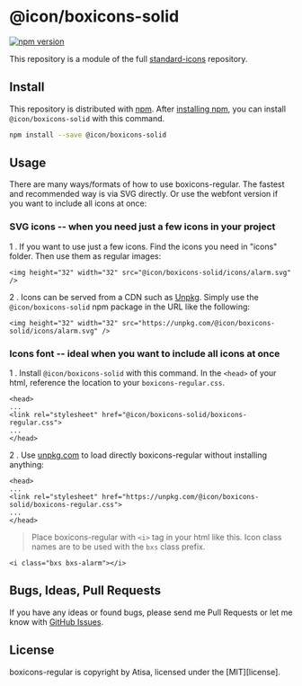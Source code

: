 # @icon/boxicons-solid

[![npm version](https://img.shields.io/npm/v/@icon/boxicons-solid.svg)](https://www.npmjs.org/package/@icon/boxicons-solid)

This repository is a module of the full [standard-icons][standard-icons] repository.

## Install

This repository is distributed with [npm]. After [installing npm][install-npm], you can install `@icon/boxicons-solid` with this command.

```bash
npm install --save @icon/boxicons-solid
```

## Usage

There are many ways/formats of how to use boxicons-regular. The fastest and recommended way is via SVG directly. Or use the webfont version if you want to include all icons at once:

### SVG icons -- when you need just a few icons in your project

1 . If you want to use just a few icons. Find the icons you need in "icons" folder. Then use them as regular images:

```
<img height="32" width="32" src="@icon/boxicons-solid/icons/alarm.svg" />
```

2 . Icons can be served from a CDN such as [Unpkg][Unpkg]. Simply use the `@icon/boxicons-solid` npm package in the URL like the following:

```
<img height="32" width="32" src="https://unpkg.com/@icon/boxicons-solid/icons/alarm.svg" />
```

### Icons font -- ideal when you want to include all icons at once

1 . Install `@icon/boxicons-solid` with this command. In the `<head>` of your html, reference the location to your `boxicons-regular.css`.

```
<head>
...
<link rel="stylesheet" href="@icon/boxicons-solid/boxicons-regular.css">
...
</head>
```

2 . Use [unpkg.com][Unpkg] to load directly boxicons-regular without installing anything:

```
<head>
...
<link rel="stylesheet" href="https://unpkg.com/@icon/boxicons-solid/boxicons-regular.css">
...
</head>
```

> Place boxicons-regular with `<i>` tag in your html like this. Icon class names are to be used with the `bxs` class prefix.

```
<i class="bxs bxs-alarm"></i>
```


## Bugs, Ideas, Pull Requests

If you have any ideas or found bugs, please send me Pull Requests or let me know with [GitHub Issues][github issues].

## License

boxicons-regular is copyright by Atisa, licensed under the [MIT][license].

[MIT]: https://opensource.org/licenses/MIT
[SIL]: http://scripts.sil.org/OFL
[standard-icons]: https://github.com/thecreation/standard-icons
[npm]: https://www.npmjs.com/
[install-npm]: https://docs.npmjs.com/getting-started/installing-node
[sass]: http://sass-lang.com/
[github issues]: https://github.com/thecreation/standard-icons/issues
[Unpkg]: https://unpkg.com
